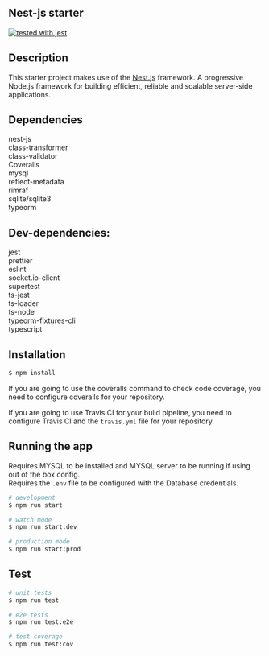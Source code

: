 
## Nest-js starter

[![tested with jest](https://img.shields.io/badge/tested_with-jest-99424f.svg)](https://github.com/facebook/jest)

## Description

This starter project makes use of the [Nest.js](https://nestjs.com/) framework.
A progressive Node.js framework for building efficient, reliable and scalable server-side applications.

## Dependencies
nest-js  
class-transformer  
class-validator  
Coveralls  
mysql  
reflect-metadata  
rimraf  
sqlite/sqlite3  
typeorm 

## Dev-dependencies:  
jest  
prettier  
eslint  
socket.io-client  
supertest  
ts-jest  
ts-loader  
ts-node  
typeorm-fixtures-cli  
typescript  

## Installation

```bash
$ npm install
```

If you are going to use the coveralls command to check code coverage, you need to configure coveralls for your repository.     

If you are going to use Travis CI for your build pipeline, you need to configure Travis CI and the `travis.yml` file for your repository.

## Running the app

Requires MYSQL to be installed and MYSQL server to be running if using out of the box config.  
Requires the `.env` file to be configured with the Database credentials.


```bash
# development
$ npm run start

# watch mode
$ npm run start:dev

# production mode
$ npm run start:prod
```

## Test

```bash
# unit tests
$ npm run test

# e2e tests
$ npm run test:e2e

# test coverage
$ npm run test:cov
```


